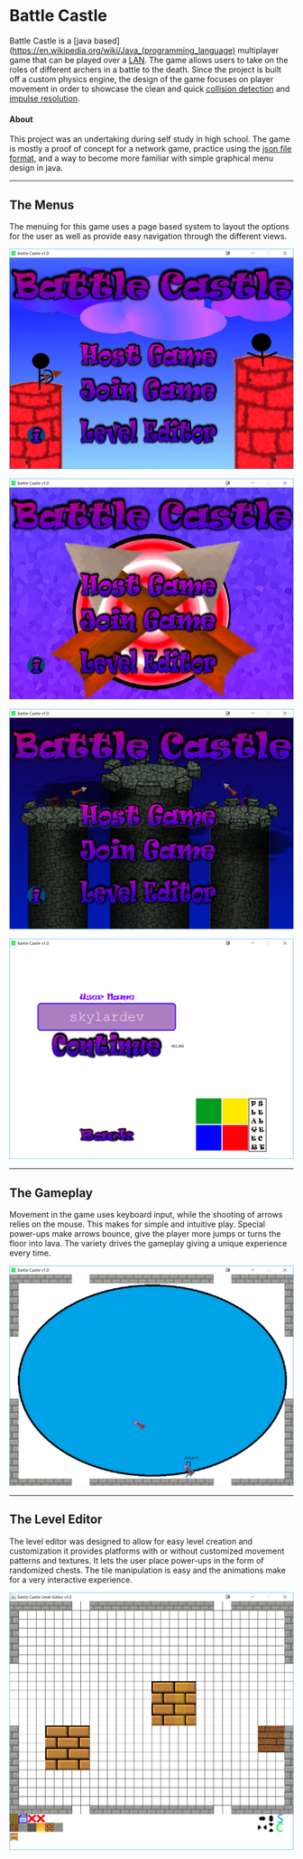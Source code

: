 # Battle Castle

Battle Castle is a
[java based](https://en.wikipedia.org/wiki/Java_(programming_language)
multiplayer game that can be played over a
[LAN](https://en.wikipedia.org/wiki/Local_area_network). The game allows users
to take on the roles of different archers in a battle to the death. Since the
project is built off a custom physics engine, the design of the game focuses on
player movement in order to showcase the clean and quick
[collision detection](https://en.wikipedia.org/wiki/Collision_detection) and
[impulse resolution](https://en.wikipedia.org/wiki/Collision_response).

#### About
This project was an undertaking during self study in high school. The game is
mostly a proof of concept for a network game, practice using the [json file
format](https://en.wikipedia.org/wiki/JSON), and a way to become more familiar
with simple graphical menu design in java.
***
## The Menus
The menuing for this game uses a page based system to layout the options for the
user as well as provide easy navigation through the different views.

![Main Menu Picture 1](https://raw.githubusercontent.com/JCollins0/battlecastle/master/screenshots/battlecastle_main_menu1.png "Main Menu 1")

![Main Menu Picture 2](https://raw.githubusercontent.com/JCollins0/battlecastle/master/screenshots/battlecastle_main_menu2.png "Main Menu 2")

![Main Menu Picture 3](https://raw.githubusercontent.com/JCollins0/battlecastle/master/screenshots/battlecastle_main_menu3.png "Main Menu 3")

![Host Game Menu Picture](https://raw.githubusercontent.com/JCollins0/battlecastle/master/screenshots/battlecastle_host_menu.png "Host Game Menu")
***
## The Gameplay
Movement in the game uses keyboard input, while the shooting of arrows relies on
the mouse. This makes for simple and intuitive play. Special power-ups make
arrows bounce, give the player more jumps or turns the floor into lava. The
variety drives the gameplay giving a unique experience every time.

![Gameplay Picture](https://raw.githubusercontent.com/JCollins0/battlecastle/master/screenshots/battlecastle_gameplay1.png "Gameplay")
***
## The Level Editor
The level editor was designed to allow for easy level creation and customization
it provides platforms with or without customized movement patterns and textures.
It lets the user place power-ups in the form of randomized chests. The tile
manipulation is easy and the animations make for a very interactive experience.

![Level Editor Picture](https://raw.githubusercontent.com/JCollins0/battlecastle/master/screenshots/battlecastle_level_editor1.png "Level Editor")
